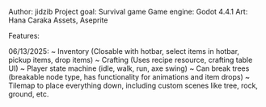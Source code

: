 Author: jidzib
Project goal: Survival game
Game engine: Godot 4.4.1
Art: Hana Caraka Assets, Aseprite

Features:

06/13/2025:
~ Inventory (Closable with hotbar, select items in hotbar, pickup items, drop items)
~ Crafting (Uses recipe resource, crafting table UI)
~ Player state machine (idle, walk, run, axe swing)
~ Can break trees (breakable node type, has functionality for animations and item drops)
~ Tilemap to place everything down, including custom scenes like tree, rock, ground, etc.


